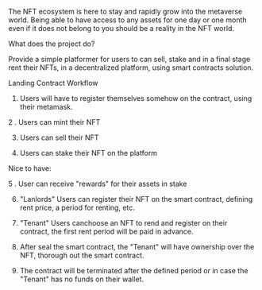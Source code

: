 The NFT ecosystem is here to stay and rapidly grow into the metaverse world. Being able to have access to any assets for one day or one month even if it does not belong to 
you should be a reality in the NFT world.

What does the project do?

Provide a simple platformer for users to can sell, stake and in a final stage rent their NFTs, in a decentralized platform, using smart contracts solution. 


Landing Contract  Workflow

1. Users will have to register themselves somehow on the contract, using their metamask.

2 . Users can mint their NFT

3. Users can sell their NFT

4. Users can stake their NFT  on the platform

Nice to have:

5 . User can receive "rewards" for their assets in stake

6. "Lanlords" Users can register their NFT on the smart contract, defining rent price, a period for renting, etc.

7. "Tenant" Users canchoose an NFT to rend and register on their contract, the first rent period will be paid in advance.

8. After seal the smart contract, the "Tenant" will have ownership over the NFT, thorough out the smart contract.

9. The contract will be terminated after the defined period or in case the "Tenant" has no funds on their wallet.  
